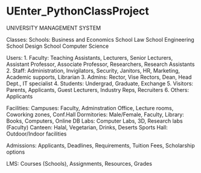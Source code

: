 # UEnter_PythonClassProject
UNIVERSITY MANAGEMENT SYSTEM

Classes:
  Schools:
    Business and Economics School
    Law School
    Engineering School
    Design School
    Computer Science

  Users:
    1. Faculty: Teaching Assistants, Lecturers, Senior Lecturers, Assistant Professor, Associate Professor, Researchers, Research Assistants
    2. Staff: Administration, Invigilators, Security, Janitors, HR, Marketing, Academic supports, Librarian
    3. Admins: Rector, Vise Rectors, Dean, Head Dept., IT specialist
    4. Students: Undergrad, Graduate, Exchange
    5. Visitors: Parents, Applicants, Guest Lecturers, Industry Reps, Recruiters
    6. Others: Applicants

  Facilities:
    Campuses: Faculty, Adminstration Office, Lecture rooms, Coworking zones, Conf.Hall
    Dormitories: Male/Female, Faculty,
    Library: Books, Computers, Online DB
    Labs: Computer Labs, 3D, Research labs (Faculty)
    Canteen: Halal, Vegetarian, Drinks, Deserts
    Sports Hall: Outdoor/Indoor facilities

  Admissions:
    Applicants, Deadlines, Requirements, Tuition Fees, Scholarship options

  LMS:
    Courses (Schools), Assignments, Resources, Grades
